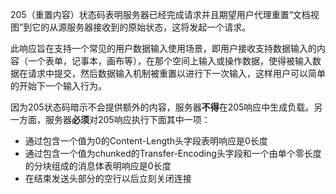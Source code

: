 205（重置内容）状态码表明服务器已经完成请求并且期望用户代理重置“文档视图”到它的从源服务器接收到的原始状态，这将发起一个请求。

此响应旨在支持一个常见的用户数据输入使用场景，即用户接收支持数据输入的内容（一个表单，记事本，画布等），在那个空间上输入或操作数据，使得被输入数据在请求中提交，然后数据输入机制被重置以进行下一次输入，这样用户可以简单的开始下一个输入行为。   

因为205状态码暗示不会提供额外的内容，服务器**不得**在205响应中生成负载。另一方面，服务器**必须**对205响应执行下面其中一项：

- 通过包含一个值为0的Content-Length头字段表明响应是0长度
- 通过包含一个值为chunked的Transfer-Encoding头字段和一个由单个零长度的分块组成的消息体表明响应是0长度
- 在结束发送头部分的空行以后立刻关闭连接